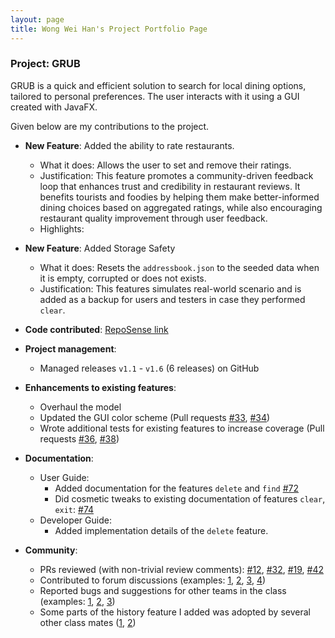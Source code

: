 ```yaml
---
layout: page
title: Wong Wei Han's Project Portfolio Page
---
```


### Project: GRUB

GRUB is a quick and efficient solution to search for local dining options, tailored to personal preferences. The user interacts with it using a GUI created with JavaFX.

Given below are my contributions to the project.

* **New Feature**: Added the ability to rate restaurants.
  * What it does: Allows the user to set and remove their ratings.
  * Justification: This feature promotes a community-driven feedback loop that enhances trust and credibility in restaurant reviews. It benefits tourists and foodies by helping them make better-informed dining choices based on aggregated ratings, while also encouraging restaurant quality improvement through user feedback.
  * Highlights: 

* **New Feature**: Added Storage Safety
  * What it does: Resets the `addressbook.json` to the seeded data when it is empty, corrupted or does not exists.
  * Justification: This features simulates real-world scenario and is added as a backup for users and testers in case they performed `clear`. 

* **Code contributed**: [RepoSense link]()

* **Project management**:
  * Managed releases `v1.1` - `v1.6` (6 releases) on GitHub

* **Enhancements to existing features**:
  * Overhaul the model
  * Updated the GUI color scheme (Pull requests [\#33](), [\#34]())
  * Wrote additional tests for existing features to increase coverage (Pull requests [\#36](), [\#38]())

* **Documentation**:
  * User Guide:
    * Added documentation for the features `delete` and `find` [\#72]()
    * Did cosmetic tweaks to existing documentation of features `clear`, `exit`: [\#74]()
  * Developer Guide:
    * Added implementation details of the `delete` feature.

* **Community**:
  * PRs reviewed (with non-trivial review comments): [\#12](), [\#32](), [\#19](), [\#42]()
  * Contributed to forum discussions (examples: [1](), [2](), [3](), [4]())
  * Reported bugs and suggestions for other teams in the class (examples: [1](), [2](), [3]())
  * Some parts of the history feature I added was adopted by several other class mates ([1](), [2]())
